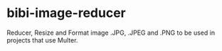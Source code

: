 # bibi-image-reducer

Reducer, Resize and Format image .JPG, .JPEG and .PNG to be used in projects that use Multer.
